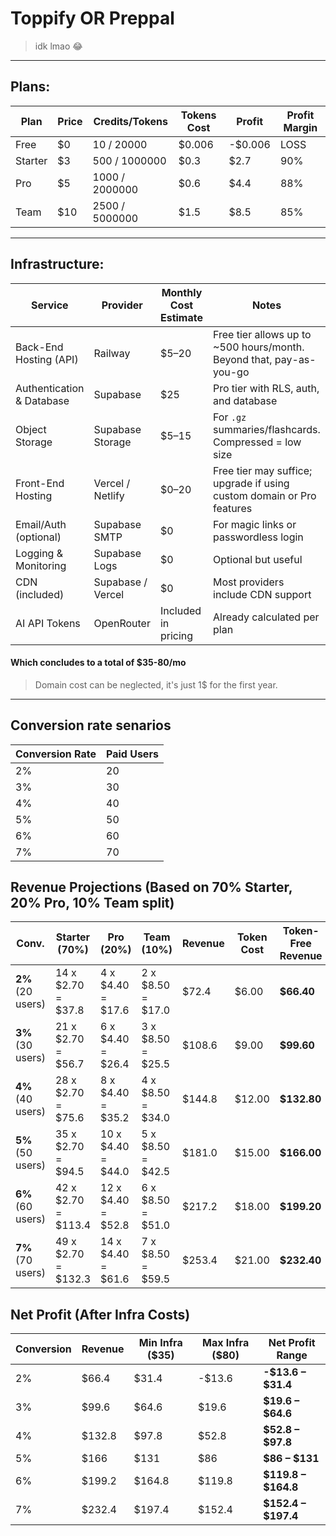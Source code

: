 # Toppify OR Preppal

> idk lmao 😂

---

## Plans:

| Plan    | Price | Credits/Tokens | Tokens Cost | Profit  | Profit Margin |
| ------- | ----- | -------------- | ----------- | ------- | ------------- |
| Free    | $0    | 10 / 20000     | $0.006      | -$0.006 | LOSS          |
| Starter | $3    | 500 / 1000000  | $0.3        | $2.7    | 90%           |
| Pro     | $5    | 1000 / 2000000 | $0.6        | $4.4    | 88%           |
| Team    | $10   | 2500 / 5000000 | $1.5        | $8.5    | 85%           |

---

## Infrastructure:

| Service                   | Provider          | Monthly Cost Estimate | Notes                                                                 |
| ------------------------- | ----------------- | --------------------- | --------------------------------------------------------------------- |
| Back-End Hosting (API)    | Railway           | \$5–20                | Free tier allows up to \~500 hours/month. Beyond that, pay-as-you-go  |
| Authentication & Database | Supabase          | \$25                  | Pro tier with RLS, auth, and database                                 |
| Object Storage            | Supabase Storage  | \$5–15                | For `.gz` summaries/flashcards. Compressed = low size                 |
| Front-End Hosting         | Vercel / Netlify  | \$0–20                | Free tier may suffice; upgrade if using custom domain or Pro features |
| Email/Auth (optional)     | Supabase SMTP     | \$0                   | For magic links or passwordless login                                 |
| Logging & Monitoring      | Supabase Logs     | \$0                   | Optional but useful                                                   |
| CDN (included)            | Supabase / Vercel | \$0                   | Most providers include CDN support                                    |
| AI API Tokens             | OpenRouter        | Included in pricing   | Already calculated per plan                                           |

#### Which concludes to a total of **$35-80/mo**

> Domain cost can be neglected, it's just 1$ for the first year.

---

## Conversion rate senarios

| Conversion Rate | Paid Users |
| --------------- | ---------- |
| 2%              | 20         |
| 3%              | 30         |
| 4%              | 40         |
| 5%              | 50         |
| 6%              | 60         |
| 7%              | 70         |

## Revenue Projections (Based on 70% Starter, 20% Pro, 10% Team split)

| Conv.             | Starter (70%)         | Pro (20%)            | Team (10%)          | Revenue | Token Cost | Token-Free Revenue |
| ----------------- | --------------------- | -------------------- | ------------------- | ------- | ---------- | ------------------ |
| **2%** (20 users) | 14 x \$2.70 = \$37.8  | 4 x \$4.40 = \$17.6  | 2 x \$8.50 = \$17.0 | \$72.4  | \$6.00     | **\$66.40**        |
| **3%** (30 users) | 21 x \$2.70 = \$56.7  | 6 x \$4.40 = \$26.4  | 3 x \$8.50 = \$25.5 | \$108.6 | \$9.00     | **\$99.60**        |
| **4%** (40 users) | 28 x \$2.70 = \$75.6  | 8 x \$4.40 = \$35.2  | 4 x \$8.50 = \$34.0 | \$144.8 | \$12.00    | **\$132.80**       |
| **5%** (50 users) | 35 x \$2.70 = \$94.5  | 10 x \$4.40 = \$44.0 | 5 x \$8.50 = \$42.5 | \$181.0 | \$15.00    | **\$166.00**       |
| **6%** (60 users) | 42 x \$2.70 = \$113.4 | 12 x \$4.40 = \$52.8 | 6 x \$8.50 = \$51.0 | \$217.2 | \$18.00    | **\$199.20**       |
| **7%** (70 users) | 49 x \$2.70 = \$132.3 | 14 x \$4.40 = \$61.6 | 7 x \$8.50 = \$59.5 | \$253.4 | \$21.00    | **\$232.40**       |

## Net Profit (After Infra Costs)

| Conversion | Revenue | Min Infra (\$35) | Max Infra (\$80) | Net Profit Range      |
| ---------- | ------- | ---------------- | ---------------- | --------------------- |
| 2%         | \$66.4  | \$31.4           | -\$13.6          | **-\$13.6 – \$31.4**  |
| 3%         | \$99.6  | \$64.6           | \$19.6           | **\$19.6 – \$64.6**   |
| 4%         | \$132.8 | \$97.8           | \$52.8           | **\$52.8 – \$97.8**   |
| 5%         | \$166   | \$131            | \$86             | **\$86 – \$131**      |
| 6%         | \$199.2 | \$164.8          | \$119.8          | **\$119.8 – \$164.8** |
| 7%         | \$232.4 | \$197.4          | \$152.4          | **\$152.4 – \$197.4** |
